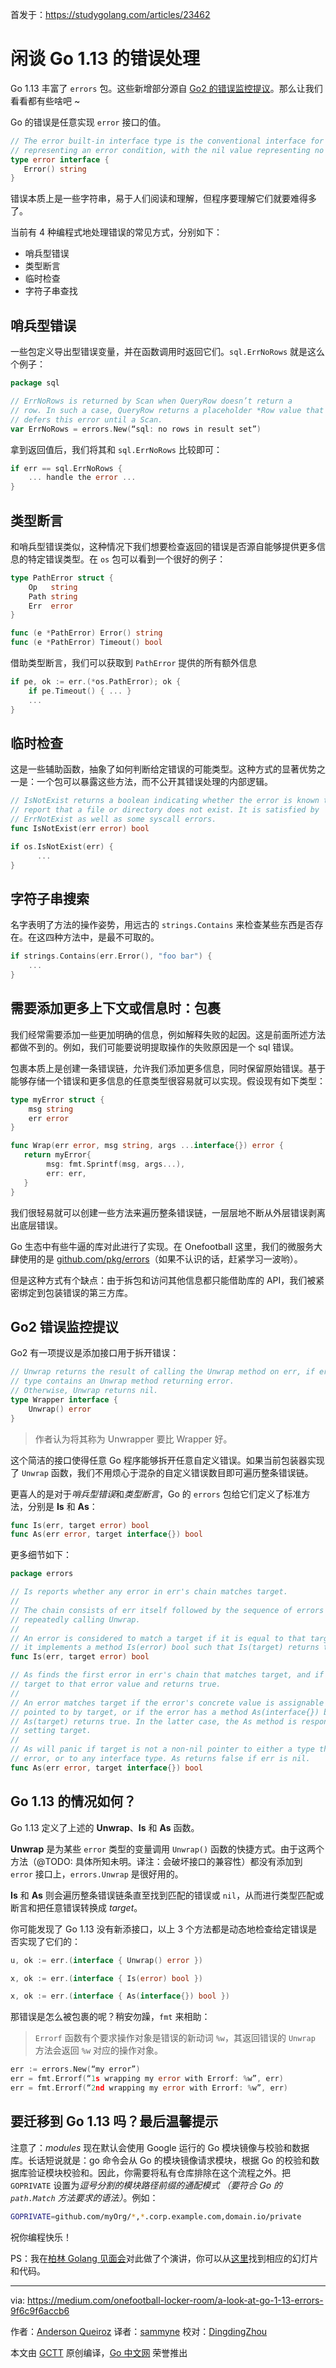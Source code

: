 首发于：https://studygolang.com/articles/23462

# 闲谈 Go 1.13 的错误处理

Go 1.13 丰富了 `errors` 包。这些新增部分源自 [Go2 的错误监控提议](https://go.googlesource.com/proposal/+/master/design/29934-error-values.md)。那么让我们看看都有些啥吧 ~

Go 的错误是任意实现 `error` 接口的值。

```go
// The error built-in interface type is the conventional interface for
// representing an error condition, with the nil value representing no error.
type error interface {
   Error() string
}
```

错误本质上是一些字符串，易于人们阅读和理解，但程序要理解它们就要难得多了。

当前有 4 种编程式地处理错误的常见方式，分别如下：

- 哨兵型错误
- 类型断言
- 临时检查
- 字符子串查找

## 哨兵型错误

一些包定义导出型错误变量，并在函数调用时返回它们。`sql.ErrNoRows` 就是这么个例子：

```go
package sql

// ErrNoRows is returned by Scan when QueryRow doesn’t return a
// row. In such a case, QueryRow returns a placeholder *Row value that
// defers this error until a Scan.
var ErrNoRows = errors.New(“sql: no rows in result set”)
```

拿到返回值后，我们将其和 `sql.ErrNoRows` 比较即可：

```go
if err == sql.ErrNoRows {
    ... handle the error ...
}
```

## 类型断言

和哨兵型错误类似，这种情况下我们想要检查返回的错误是否源自能够提供更多信息的特定错误类型。在 `os` 包可以看到一个很好的例子：

```go
type PathError struct {
    Op   string
    Path string
    Err  error
}

func (e *PathError) Error() string
func (e *PathError) Timeout() bool
```

借助类型断言，我们可以获取到 `PathError` 提供的所有额外信息

```go
if pe, ok := err.(*os.PathError); ok {
    if pe.Timeout() { ... }
    ...
}
```

## 临时检查

这是一些辅助函数，抽象了如何判断给定错误的可能类型。这种方式的显著优势之一是：一个包可以暴露这些方法，而不公开其错误处理的内部逻辑。

```go
// IsNotExist returns a boolean indicating whether the error is known to
// report that a file or directory does not exist. It is satisfied by
// ErrNotExist as well as some syscall errors.
func IsNotExist(err error) bool

if os.IsNotExist(err) {
      ...
}
```

## 字符子串搜索

名字表明了方法的操作姿势，用远古的 `strings.Contains` 来检查某些东西是否存在。在这四种方法中，是最不可取的。

```go
if strings.Contains(err.Error(), "foo bar") {
    ...
}
```

## 需要添加更多上下文或信息时：包裹

我们经常需要添加一些更加明确的信息，例如解释失败的起因。这是前面所述方法都做不到的。例如，我们可能要说明提取操作的失败原因是一个 sql 错误。

包裹本质上是创建一条错误链，允许我们添加更多信息，同时保留原始错误。基于能够存储一个错误和更多信息的任意类型很容易就可以实现。假设现有如下类型：

```go
type myError struct {
    msg string
    err error
}

func Wrap(err error, msg string, args ...interface{}) error {
   return myError{
        msg: fmt.Sprintf(msg, args...),
        err: err,
   }
}
```

我们很轻易就可以创建一些方法来遍历整条错误链，一层层地不断从外层错误剥离出底层错误。

Go 生态中有些牛逼的库对此进行了实现。在 Onefootball 这里，我们的微服务大肆使用的是 [github.com/pkg/errors](https://github.com/pkg/errors)（如果不认识的话，赶紧学习一波哟）。

但是这种方式有个缺点：由于拆包和访问其他信息都只能借助库的 API，我们被紧密绑定到包装错误的第三方库。

## Go2 错误监控提议

Go2 有一项提议是添加接口用于拆开错误：

```go
// Unwrap returns the result of calling the Unwrap method on err, if err’s
// type contains an Unwrap method returning error.
// Otherwise, Unwrap returns nil.
type Wrapper interface {
    Unwrap() error
}
```

> 作者认为将其称为 Unwrapper 要比 Wrapper 好。

这个简洁的接口使得任意 Go 程序能够拆开任意自定义错误。如果当前包装器实现了 `Unwrap` 函数，我们不用烦心于混杂的自定义错误数目即可遍历整条错误链。

更喜人的是对于*哨兵型错误*和*类型断言*，Go 的 `errors` 包给它们定义了标准方法，分别是 **Is** 和 **As**：

```go
func Is(err, target error) bool
func As(err error, target interface{}) bool
```

更多细节如下：

```go
package errors

// Is reports whether any error in err's chain matches target.
//
// The chain consists of err itself followed by the sequence of errors obtained by
// repeatedly calling Unwrap.
//
// An error is considered to match a target if it is equal to that target or if
// it implements a method Is(error) bool such that Is(target) returns true.
func Is(err, target error) bool

// As finds the first error in err's chain that matches target, and if so, sets
// target to that error value and returns true.
//
// An error matches target if the error's concrete value is assignable to the value
// pointed to by target, or if the error has a method As(interface{}) bool such that
// As(target) returns true. In the latter case, the As method is responsible for
// setting target.
//
// As will panic if target is not a non-nil pointer to either a type that implements
// error, or to any interface type. As returns false if err is nil.
func As(err error, target interface{}) bool
```

## Go 1.13 的情况如何？

Go 1.13 定义了上述的 **Unwrap**、**Is** 和 **As** 函数。

**Unwrap** 是为某些 `error` 类型的变量调用 `Unwrap()` 函数的快捷方式。由于这两个方法（@TODO: 具体所知未明。译注：会破坏接口的兼容性）都没有添加到 `error` 接口上，`errors.Unwrap` 是很好用的。

**Is** 和 **As** 则会遍历整条错误链条直至找到匹配的错误或 `nil`，从而进行类型匹配或断言和把任意错误转换成 *target*。

你可能发现了 Go 1.13 没有新添接口，以上 3 个方法都是动态地检查给定错误是否实现了它们的：

```go
u, ok := err.(interface { Unwrap() error })

x, ok := err.(interface { Is(error) bool })

x, ok := err.(interface { As(interface{}) bool })
```

那错误是怎么被包裹的呢？稍安勿躁，`fmt` 来相助：

> `Errorf` 函数有个要求操作对象是错误的新动词 `%w`，其返回错误的 `Unwrap` 方法会返回 `%w` 对应的操作对象。

```go
err := errors.New(“my error”)
err = fmt.Errorf(“1s wrapping my error with Errorf: %w”, err)
err = fmt.Errorf(“2nd wrapping my error with Errorf: %w”, err)
```

## 要迁移到 Go 1.13 吗？最后温馨提示

注意了：*modules* 现在默认会使用 Google 运行的 Go 模块镜像与校验和数据库。长话短说就是：go 命令会从 Go 的模块镜像请求模块，根据 Go 的校验和数据库验证模块校验和。因此，你需要将私有仓库排除在这个流程之外。把 `GOPRIVATE` 设置为*逗号分割的模块路径前缀的通配模式 （要符合 Go 的 `path.Match` 方法要求的语法）*。例如：

```bash
GOPRIVATE=github.com/myOrg/*,*.corp.example.com,domain.io/private
```

祝你编程快乐！

PS：我在[柏林 Golang 见面会](https://www.meetup.com/golang-users-berlin/events/259188830/)对此做了个演讲，你可以从[这里](https://github.com/AndersonQ/go1_13_errors)找到相应的幻灯片和代码。

---

via: https://medium.com/onefootball-locker-room/a-look-at-go-1-13-errors-9f6c9f6accb6

作者：[Anderson Queiroz](https://medium.com/@AndersonQ)
译者：[sammyne](https://github.com/sammyne)
校对：[DingdingZhou](https://github.com/DingdingZhou)

本文由 [GCTT](https://github.com/studygolang/GCTT) 原创编译，[Go 中文网](https://studygolang.com/) 荣誉推出
